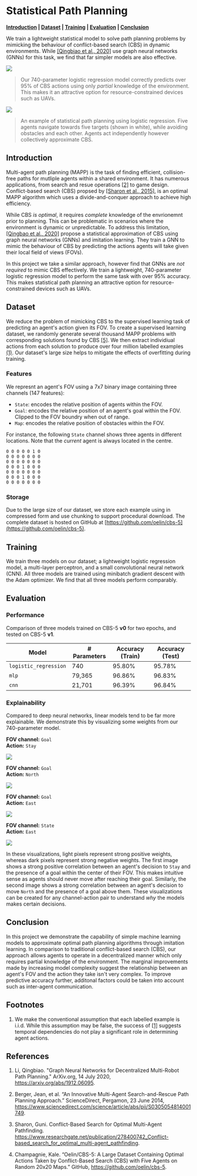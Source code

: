 # Statistical Path Planning

**[Introduction](#introduction) | [Dataset](#dataset) | [Training](#training) | [Evaluation](#evaluation) | [Conclusion](#conclusion)**

We train a lightweight statistical model to solve path planning problems by mimicking the behaviour of conflict-based search (CBS) in dynamic environments. While [[Qingbiao et al., 2020]](#references) use graph neural networks (GNNs) for this task, we find that far simpler models are also effective.

![](https://github.com/oelin/statistical-path-planning/blob/main/images/uav.webp)

>  Our 740-parameter logistic regression model correctly predicts over 95% of CBS actions using only *partial* knowledge of the environment. This makes it an attractive option for resource-constrained devices such as UAVs.

![](https://github.com/oelin/statistical-path-planning/blob/main/images/example.gif)

> An example of statistical path planning using logistic regression. Five agents navigate towards five targets (shown in white), while avoiding obstacles and each other. Agents act independently however collectively approximate CBS.


## Introduction

Multi-agent path planning (MAPP) is the task of finding efficient, collision-free paths for mutliple agents within a shared environment. It has numerous applications, from search and resue operations [[2]](#references) to game design. Conflict-based search (CBS) propsed by [[Sharon et al., 2015]](#references), is an optimal MAPP algorithm which uses a divide-and-conquer approach to achieve high efficiency. 

While CBS *is optimal*, it requires *complete* knowledge of the envrionemnt prior to planning. This can be problematic in scenarios where the environment is dynamic or unpredictable. To address this limitation, [[Qingbao et al., 2020]](#references) propose a statistical approximation of CBS using graph neural networks (GNNs) and imitation learning. They train a GNN to mimic the behaviour of CBS by predicting the actions agents will take given their local field of views (FOVs).

In this project we take a similar approach, however find that GNNs are *not required* to mimic CBS effectively. We train a lightweight, 740-parameter logistic regression model to perform the same task with over 95% accuracy. This makes statistical path planning an attractive option for resource-constrained devices such as UAVs.


## Dataset

We reduce the problem of mimicking CBS to the supervised learning task of predicting an agent's action given its FOV. To create a supervised learning dataset, we randomly generate several thousand MAPP problems with corresponding solutions found by CBS [[5]](#references). We then extract individiual actions from each solution to produce over four million labelled examples [(1)](#footnotes). Our dataset's large size helps to mitigate the effects of overfitting during training.


### Features 

We represnt an agent's FOV using a 7x7 binary image containing three channels (147 features):

- `State`: encodes the relative position of agents within the FOV.
- `Goal`: encodes the relative position of an agent's goal within the FOV. Clipped to the FOV boundry when out of range.
- `Map`: encodes the relative position of obstacles within the FOV.

For instance, the following `State` channel shows three agents in different locations. Note that the *current* agent is always located in the centre.


```
0 0 0 0 0 1 0
0 0 0 0 0 0 0
0 0 0 0 0 0 0
0 0 0 1 0 0 0
0 0 0 0 0 0 0
0 0 0 1 0 0 0
0 0 0 0 0 0 0
```


### Storage

Due to the large size of our dataset, we store each example using in compressed form and use chunking to support procedural download. The complete dataset is hosted on GitHub at [https://github.com/oelin/cbs-5](https://github.com/oelin/cbs-5).


## Training

We train three models on our dataset; a lightweight logistic regression model, a multi-layer perceptron, and a small convolutional neural network (CNN). All three models are trained using minibatch gradient descent with the Adam optimizer. We find that all three models perform comparably. 


## Evaluation


### Performance

Comparison of three models trained on CBS-5 **v0** for two epochs, and tested on CBS-5 **v1**.

| Model                 | # Parameters | Accuracy (Train) | Accuracy (Test) |
|-----------------------|--------------|------------------|-----------------|
| `logistic_regression` | 740          | 95.80%           | 95.78%          |
| `mlp`                 | 79,365       | 96.86%           | 96.83%          |
| `cnn`                 | 21,701       | 96.39%           | 96.84%          |


### Explainability

Compared to deep neural networks, linear models tend to be far more explainable. We demonstrate this by visualizing some weights from our 740-parameter model.

**FOV channel:** `Goal`  
**Action:** `Stay`

![](https://github.com/oelin/generative-path-planning/blob/main/images/features0.png)

**FOV channel:** `Goal`  
**Action:** `North`

![](https://github.com/oelin/generative-path-planning/blob/main/images/features1.png)

**FOV channel:** `Goal`  
**Action:** `East`

![](https://github.com/oelin/generative-path-planning/blob/main/images/features2.png)

**FOV channel:** `State`  
**Action:** `East`

![](https://github.com/oelin/generative-path-planning/blob/main/images/features3.png)

In these visualizations, light pixels represent strong positive weights, whereas dark pixels represent strong negative weights. The first image shows a strong positive correlation between an agent's decision to `Stay` and the presence of a goal within the center of their FOV. This makes intuitive sense as agents should never move after reaching their goal. Similarly, the second image shows a strong correlation between an agent's decision to move `North` and the presence of a goal above them. These visualizations can be created for any channel-action pair to understand *why* the models makes certain decisions.


## Conclusion

In this project we demonstrate the capability of simple machine learning models to approximate optimal path planning algorithms through imitation learning. In comparison to traditional conflict-based search (CBS), our approach allows agents to operate in a decentralized manner which only requires partial knowledge of the environment. The marginal improvements made by increasing model complexity suggest the relationship between an agent's FOV and the action they take isn't very complex. To improve predictive accuracy further, additonal factors could be taken into account such as inter-agent communication. 


## Footnotes

1. We make the conventional assumption that each labelled example is i.i.d. While this assumption may be false, the success of [[1]](#reference) suggests temporal dependencies do not play a significant role in determining agent actions.


## References

1. Li, Qingbiao. "Graph Neural Networks for Decentralized Multi-Robot Path Planning." ArXiv.org, 14 July 2020, https://arxiv.org/abs/1912.06095. 

2. Berger, Jean, et al. “An Innovative Multi-Agent Search-and-Rescue Path Planning Approach.” ScienceDirect, Pergamon, 23 June 2014, https://www.sciencedirect.com/science/article/abs/pii/S0305054814001749. 

3. Sharon, Guni. Conflict-Based Search for Optimal Multi-Agent Pathfinding. https://www.researchgate.net/publication/278400742_Conflict-based_search_for_optimal_multi-agent_pathfinding. 

4. Champagnie, Kale. “Oelin/CBS-5: A Large Dataset Containing Optimal Actions Taken by Conflict-Based Search (CBS) with Five Agents on Random 20x20 Maps.” GitHub, https://github.com/oelin/cbs-5. 
